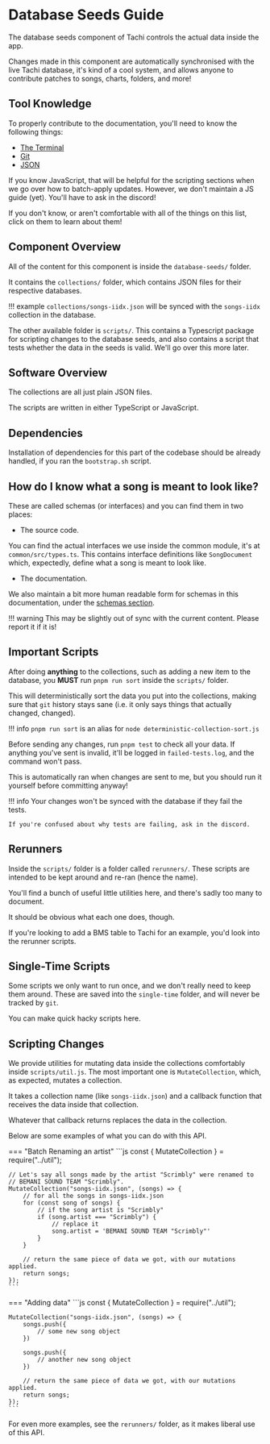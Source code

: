 # Database Seeds Guide

The database seeds component of Tachi controls the actual data inside the app.

Changes made in this component are automatically synchronised with the live Tachi database,
it's kind of a cool system, and allows anyone to contribute patches to songs, charts, folders, and more!

## Tool Knowledge

To properly contribute to the documentation, you'll need to know the following things:

- [The Terminal](../tools/terminal.md)
- [Git](../tools/git.md)
- [JSON](../tools/json.md)

If you know JavaScript, that will be helpful for the scripting sections when we go over how
to batch-apply updates.
However, we don't maintain a JS guide (yet). You'll have to ask in the discord!

If you don't know, or aren't comfortable with all of the things on this list, click on them to learn about them!

## Component Overview

All of the content for this component is inside the `database-seeds/` folder.

It contains the `collections/` folder, which contains JSON files for their respective databases.

!!! example
	`collections/songs-iidx.json` will be synced with the `songs-iidx` collection in the database.

The other available folder is `scripts/`.
This contains a Typescript package for scripting changes to the database seeds, and also contains a script that tests whether the data in the seeds is valid.
We'll go over this more later.

## Software Overview

The collections are all just plain JSON files.

The scripts are written in either TypeScript or JavaScript.

## Dependencies

Installation of dependencies for this part of the codebase should be already handled, if you ran the `bootstrap.sh` script.

## How do I know what a song is meant to look like?

These are called schemas (or interfaces) and you can find them in two places:

- The source code.

You can find the actual interfaces we use inside the common module, it's at `common/src/types.ts`. This contains interface definitions like `SongDocument` which,
expectedly, define what a song is meant to look like.

- The documentation.

We also maintain a bit more human readable form for schemas in this documentation, under the [schemas section](../../schemas).

!!! warning
	This may be slightly out of sync with the current content. Please report it if it is!

## Important Scripts

After doing **anything** to the collections, such as adding a new item to the database, you **MUST** run `pnpm run sort` inside the `scripts/` folder.

This will deterministically sort the data you put into the collections, making sure that `git` history stays sane (i.e. it only says things that actually changed, changed).

!!! info
	`pnpm run sort` is an alias for `node deterministic-collection-sort.js`

Before sending any changes, run `pnpm test` to check all your data. If anything you've sent is invalid, it'll be logged in `failed-tests.log`, and the command won't pass.

This is automatically ran when changes are sent to me, but you should run it yourself before committing anyway!

!!! info
	Your changes won't be synced with the database if they fail the tests.

	If you're confused about why tests are failing, ask in the discord.

## Rerunners

Inside the `scripts/` folder is a folder called `rerunners/`.
These scripts are intended to be kept around and re-ran (hence the name).

You'll find a bunch of useful little utilities here, and there's sadly too many to document.

It should be obvious what each one does, though.

If you're looking to add a BMS table to Tachi for an example, you'd look into the rerunner scripts.

## Single-Time Scripts

Some scripts we only want to run once, and we don't really need to keep them around. These are saved into the `single-time` folder, and will never be tracked by `git`.

You can make quick hacky scripts here.

## Scripting Changes

We provide utilities for mutating data inside the collections comfortably inside `scripts/util.js`. The most important one is `MutateCollection`, which, as expected, mutates a collection.

It takes a collection name (like `songs-iidx.json`) and a callback function that receives the data inside that collection.

Whatever that callback returns replaces the data in the collection.

Below are some examples of what you can do with this API.

=== "Batch Renaming an artist"
	```js
	const { MutateCollection } = require("../util");

	// Let's say all songs made by the artist "Scrimbly" were renamed to
	// BEMANI SOUND TEAM "Scrimbly".
	MutateCollection("songs-iidx.json", (songs) => {
		// for all the songs in songs-iidx.json
		for (const song of songs) {
			// if the song artist is "Scrimbly"
			if (song.artist === "Scrimbly") {
				// replace it
				song.artist = 'BEMANI SOUND TEAM "Scrimbly"'
			}
		}

		// return the same piece of data we got, with our mutations applied.
		return songs;
	});
	```

=== "Adding data"
	```js
	const { MutateCollection } = require("../util");

	MutateCollection("songs-iidx.json", (songs) => {
		songs.push({
			// some new song object
		})

		songs.push({
			// another new song object
		})

		// return the same piece of data we got, with our mutations applied.
		return songs;
	});
	```

For even more examples, see the `rerunners/` folder, as it makes liberal use of this API.